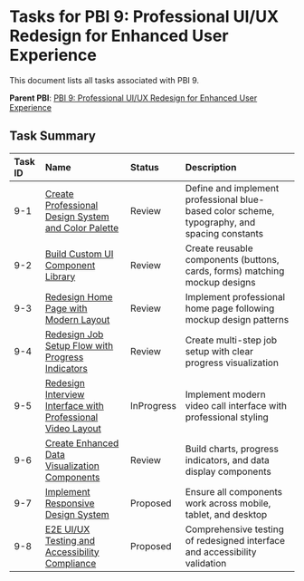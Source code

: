 # Tasks for PBI 9: Professional UI/UX Redesign for Enhanced User Experience

This document lists all tasks associated with PBI 9.

**Parent PBI**: [PBI 9: Professional UI/UX Redesign for Enhanced User Experience](./prd.md)

## Task Summary

| Task ID | Name | Status | Description |
| :------ | :--- | :------ | :---------- |
| 9-1 | [Create Professional Design System and Color Palette](./9-1.md) | Review | Define and implement professional blue-based color scheme, typography, and spacing constants |
| 9-2 | [Build Custom UI Component Library](./9-2.md) | Review | Create reusable components (buttons, cards, forms) matching mockup designs |
| 9-3 | [Redesign Home Page with Modern Layout](./9-3.md) | Review | Implement professional home page following mockup design patterns |
| 9-4 | [Redesign Job Setup Flow with Progress Indicators](./9-4.md) | Review | Create multi-step job setup with clear progress visualization |
| 9-5 | [Redesign Interview Interface with Professional Video Layout](./9-5.md) | InProgress | Implement modern video call interface with professional styling |
| 9-6 | [Create Enhanced Data Visualization Components](./9-6.md) | Review | Build charts, progress indicators, and data display components |
| 9-7 | [Implement Responsive Design System](./9-7.md) | Proposed | Ensure all components work across mobile, tablet, and desktop |
| 9-8 | [E2E UI/UX Testing and Accessibility Compliance](./9-8.md) | Proposed | Comprehensive testing of redesigned interface and accessibility validation | 